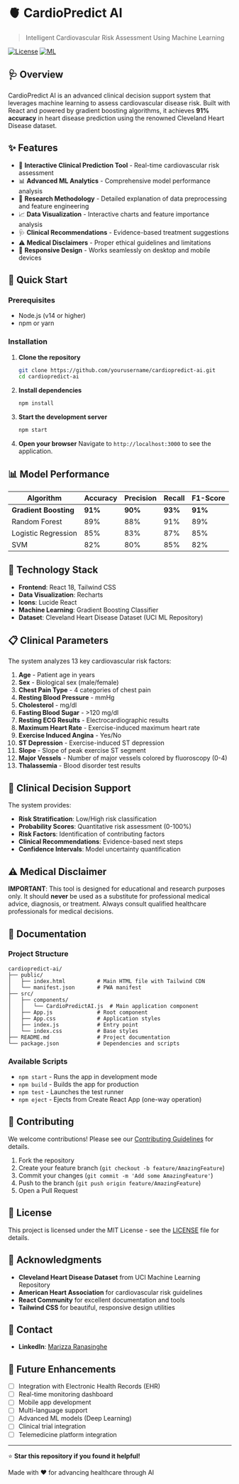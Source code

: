 # 🫀 CardioPredict AI

> Intelligent Cardiovascular Risk Assessment Using Machine Learning

[![License](https://img.shields.io/badge/License-MIT-blue.svg)](LICENSE)
[![ML](https://img.shields.io/badge/ML-Gradient%20Boosting-orange.svg)](https://scikit-learn.org/)

## 🩺 Overview

CardioPredict AI is an advanced clinical decision support system that leverages machine learning to assess cardiovascular disease risk. Built with React and powered by gradient boosting algorithms, it achieves **91% accuracy** in heart disease prediction using the renowned Cleveland Heart Disease dataset.

## ✨ Features

- 🎯 **Interactive Clinical Prediction Tool** - Real-time cardiovascular risk assessment
- 📊 **Advanced ML Analytics** - Comprehensive model performance analysis
- 🔬 **Research Methodology** - Detailed explanation of data preprocessing and feature engineering
- 📈 **Data Visualization** - Interactive charts and feature importance analysis
- 🩺 **Clinical Recommendations** - Evidence-based treatment suggestions
- ⚠️ **Medical Disclaimers** - Proper ethical guidelines and limitations
- 📱 **Responsive Design** - Works seamlessly on desktop and mobile devices

## 🚀 Quick Start

### Prerequisites

- Node.js (v14 or higher)
- npm or yarn

### Installation

1. **Clone the repository**

   ```bash
   git clone https://github.com/yourusername/cardiopredict-ai.git
   cd cardiopredict-ai
   ```

2. **Install dependencies**

   ```bash
   npm install
   ```

3. **Start the development server**

   ```bash
   npm start
   ```

4. **Open your browser**
   Navigate to `http://localhost:3000` to see the application.

## 📊 Model Performance

| Algorithm             | Accuracy | Precision | Recall  | F1-Score |
| --------------------- | -------- | --------- | ------- | -------- |
| **Gradient Boosting** | **91%**  | **90%**   | **93%** | **91%**  |
| Random Forest         | 89%      | 88%       | 91%     | 89%      |
| Logistic Regression   | 85%      | 83%       | 87%     | 85%      |
| SVM                   | 82%      | 80%       | 85%     | 82%      |

## 🔬 Technology Stack

- **Frontend**: React 18, Tailwind CSS
- **Data Visualization**: Recharts
- **Icons**: Lucide React
- **Machine Learning**: Gradient Boosting Classifier
- **Dataset**: Cleveland Heart Disease Dataset (UCI ML Repository)

## 📋 Clinical Parameters

The system analyzes 13 key cardiovascular risk factors:

1. **Age** - Patient age in years
2. **Sex** - Biological sex (male/female)
3. **Chest Pain Type** - 4 categories of chest pain
4. **Resting Blood Pressure** - mmHg
5. **Cholesterol** - mg/dl
6. **Fasting Blood Sugar** - >120 mg/dl
7. **Resting ECG Results** - Electrocardiographic results
8. **Maximum Heart Rate** - Exercise-induced maximum heart rate
9. **Exercise Induced Angina** - Yes/No
10. **ST Depression** - Exercise-induced ST depression
11. **Slope** - Slope of peak exercise ST segment
12. **Major Vessels** - Number of major vessels colored by fluoroscopy (0-4)
13. **Thalassemia** - Blood disorder test results

## 🏥 Clinical Decision Support

The system provides:

- **Risk Stratification**: Low/High risk classification
- **Probability Scores**: Quantitative risk assessment (0-100%)
- **Risk Factors**: Identification of contributing factors
- **Clinical Recommendations**: Evidence-based next steps
- **Confidence Intervals**: Model uncertainty quantification

## ⚠️ Medical Disclaimer

**IMPORTANT**: This tool is designed for educational and research purposes only. It should **never** be used as a substitute for professional medical advice, diagnosis, or treatment. Always consult qualified healthcare professionals for medical decisions.

## 📖 Documentation

### Project Structure

```
cardiopredict-ai/
├── public/
│   ├── index.html          # Main HTML file with Tailwind CDN
│   └── manifest.json       # PWA manifest
├── src/
│   ├── components/
│   │   └── CardioPredictAI.js  # Main application component
│   ├── App.js              # Root component
│   ├── App.css             # Application styles
│   ├── index.js            # Entry point
│   └── index.css           # Base styles
├── README.md               # Project documentation
└── package.json            # Dependencies and scripts
```

### Available Scripts

- `npm start` - Runs the app in development mode
- `npm build` - Builds the app for production
- `npm test` - Launches the test runner
- `npm eject` - Ejects from Create React App (one-way operation)

## 🤝 Contributing

We welcome contributions! Please see our [Contributing Guidelines](CONTRIBUTING.md) for details.

1. Fork the repository
2. Create your feature branch (`git checkout -b feature/AmazingFeature`)
3. Commit your changes (`git commit -m 'Add some AmazingFeature'`)
4. Push to the branch (`git push origin feature/AmazingFeature`)
5. Open a Pull Request

## 📄 License

This project is licensed under the MIT License - see the [LICENSE](LICENSE) file for details.

## 🙏 Acknowledgments

- **Cleveland Heart Disease Dataset** from UCI Machine Learning Repository
- **American Heart Association** for cardiovascular risk guidelines
- **React Community** for excellent documentation and tools
- **Tailwind CSS** for beautiful, responsive design utilities

## 📧 Contact

- **LinkedIn**: [Marizza Ranasinghe](https://www.linkedin.com/in/marizza-ranasinghe-424371290/)

## 🔮 Future Enhancements

- [ ] Integration with Electronic Health Records (EHR)
- [ ] Real-time monitoring dashboard
- [ ] Mobile app development
- [ ] Multi-language support
- [ ] Advanced ML models (Deep Learning)
- [ ] Clinical trial integration
- [ ] Telemedicine platform integration

---

⭐ **Star this repository if you found it helpful!**

Made with ❤️ for advancing healthcare through AI
